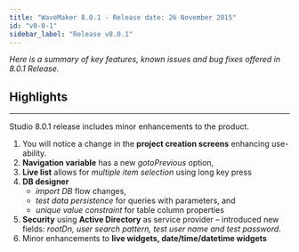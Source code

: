 ```yaml
---
title: "WaveMaker 8.0.1 - Release date: 26 November 2015"
id: "v8-0-1"
sidebar_label: "Release v8.0.1"
---
```

*Here is a summary of key features, known issues and bug fixes offered in 8.0.1 Release.*

## Highlights
---

Studio 8.0.1 release includes minor enhancements to the product.

1.  You will notice a change in the **project creation screens** enhancing use-ability.
2.  **Navigation variable** has a new _gotoPrevious_ option,
3.  **Live list** allows for _multiple item selection_ using long key press
4.  **DB designer**
    *   _import DB_ flow changes,
    *   _test data persistence_ for queries with parameters, and
    *   _unique value constraint_ for table column properties
5.  **Security** using **Active Directory** as service provider – introduced new fields: _rootDn, user search pattern, test user name and test password_.
6.  Minor enhancements to **live widgets, date/time/datetime widgets**
